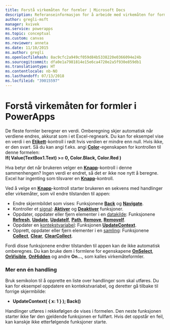 ```yaml
---
title: Forstå virkemåten for formler | Microsoft Docs
description: Referanseinformasjon for å arbeide med virkemåten for formler
author: gregli-msft
manager: kvivek
ms.service: powerapps
ms.topic: conceptual
ms.custom: canvas
ms.reviewer: anneta
ms.date: 11/10/2015
ms.author: gregli
ms.openlocfilehash: 8ac9cfc2a949cf059d84b5338220e0366094e24b
ms.sourcegitcommit: dfa0e1a7981814e15e6ca4720e2a5f930e859db1
ms.translationtype: HT
ms.contentlocale: nb-NO
ms.lasthandoff: 07/13/2018
ms.locfileid: "39015597"
---
```

# <a name="understand-behavior-formulas-in-powerapps"></a>Forstå virkemåten for formler i PowerApps

De fleste formler beregner en verdi.  Omberegning skjer automatisk når verdiene endres, akkurat som i et Excel-regneark.  Du kan for eksempel vise en verdi i en **[Etikett](controls/control-text-box.md)**-kontroll i rødt hvis verdien er mindre enn null. Hvis ikke, er den svart. Så du kan angi f.eks. angi **[Color](controls/properties-color-border.md)**-egenskapen for kontrollen til denne formelen:
<br>**If( Value(TextBox1.Text) >= 0, Color.Black, Color.Red )**

Hva betyr det når brukeren velger en **[Knapp](controls/control-button.md)**-kontroll i denne sammenhengen?  Ingen verdi er endret, så det er ikke noe nytt å beregne. Excel har ingenting som tilsvarer en **[Knapp](controls/control-button.md)**-kontroll.  

Ved å velge en **[Knapp](controls/control-button.md)**-kontroll starter brukeren en sekvens med handlinger eller virkemåter, som vil endre tilstanden til appen:

* Endre skjermbildet som vises: Funksjonene **[Back](functions/function-navigate.md)** og **[Navigate](functions/function-navigate.md)**.
* Kontroller et [signal](functions/signals.md): **[Aktiver](functions/function-enable-disable.md)** og **[Deaktiver](functions/function-enable-disable.md)** funksjoner.
* Oppdater, oppdater eller fjern elementer i en [datakilde](working-with-data-sources.md): Funksjonene **[Refresh](functions/function-refresh.md)**, **[Update](functions/function-update-updateif.md)**, **[UpdateIf](functions/function-update-updateif.md)**, **[Path](functions/function-patch.md)**, **[Remove](functions/function-remove-removeif.md)**, **[RemoveIf](functions/function-remove-removeif.md)**.
* Oppdater en [kontekstvariabel](working-with-variables.md#create-a-context-variable): Funksjonen **[UpdateContext](functions/function-updatecontext.md)**.
* Opprett, oppdater eller fjern elementer i en [samling](working-with-data-sources.md#collections): Funksjonene **[Collect](functions/function-clear-collect-clearcollect.md)**, **[Clear](functions/function-clear-collect-clearcollect.md)**, **[ClearCollect](functions/function-clear-collect-clearcollect.md)**.

Fordi disse funksjonene endrer tilstanden til appen kan de ikke automatisk omberegnes. Du kan bruke dem i formlene for egenskapene **[OnSelect](controls/properties-core.md)**, **[OnVisible](controls/control-screen.md)**, **[OnHidden](controls/control-screen.md)**  og andre **On...**, som kalles virkemåteformler.

### <a name="more-than-one-action"></a>Mer enn én handling
Bruk semikolon til å opprette en liste over handlinger som skal utføres. Du kan for eksempel oppdatere en kontekstvariabel, og deretter gå tilbake til forrige skjermbilde:

* **UpdateContext( { x: 1 } ); Back()**

Handlinger utføres i rekkefølgen de vises i formelen.  Den neste funksjonen starter ikke før den gjeldende funksjonen er fullført. Hvis det oppstår en feil, kan kanskje ikke etterfølgende funksjoner starte.

